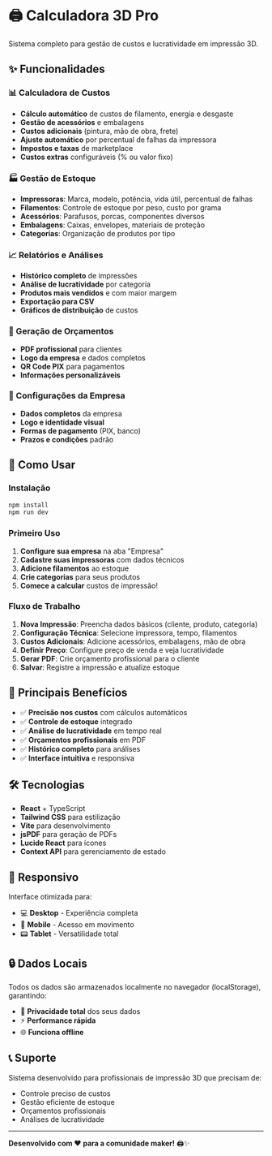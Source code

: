 # 🖨️ Calculadora 3D Pro

Sistema completo para gestão de custos e lucratividade em impressão 3D.

## ✨ Funcionalidades

### 📊 Calculadora de Custos
- **Cálculo automático** de custos de filamento, energia e desgaste
- **Gestão de acessórios** e embalagens
- **Custos adicionais** (pintura, mão de obra, frete)
- **Ajuste automático** por percentual de falhas da impressora
- **Impostos e taxas** de marketplace
- **Custos extras** configuráveis (% ou valor fixo)

### 🏭 Gestão de Estoque
- **Impressoras**: Marca, modelo, potência, vida útil, percentual de falhas
- **Filamentos**: Controle de estoque por peso, custo por grama
- **Acessórios**: Parafusos, porcas, componentes diversos
- **Embalagens**: Caixas, envelopes, materiais de proteção
- **Categorias**: Organização de produtos por tipo

### 📈 Relatórios e Análises
- **Histórico completo** de impressões
- **Análise de lucratividade** por categoria
- **Produtos mais vendidos** e com maior margem
- **Exportação para CSV**
- **Gráficos de distribuição** de custos

### 📄 Geração de Orçamentos
- **PDF profissional** para clientes
- **Logo da empresa** e dados completos
- **QR Code PIX** para pagamentos
- **Informações personalizáveis**

### 🏢 Configurações da Empresa
- **Dados completos** da empresa
- **Logo e identidade visual**
- **Formas de pagamento** (PIX, banco)
- **Prazos e condições** padrão

## 🚀 Como Usar

### Instalação
```bash
npm install
npm run dev
```

### Primeiro Uso
1. **Configure sua empresa** na aba "Empresa"
2. **Cadastre suas impressoras** com dados técnicos
3. **Adicione filamentos** ao estoque
4. **Crie categorias** para seus produtos
5. **Comece a calcular** custos de impressão!

### Fluxo de Trabalho
1. **Nova Impressão**: Preencha dados básicos (cliente, produto, categoria)
2. **Configuração Técnica**: Selecione impressora, tempo, filamentos
3. **Custos Adicionais**: Adicione acessórios, embalagens, mão de obra
4. **Definir Preço**: Configure preço de venda e veja lucratividade
5. **Gerar PDF**: Crie orçamento profissional para o cliente
6. **Salvar**: Registre a impressão e atualize estoque

## 🎯 Principais Benefícios

- ✅ **Precisão nos custos** com cálculos automáticos
- ✅ **Controle de estoque** integrado
- ✅ **Análise de lucratividade** em tempo real
- ✅ **Orçamentos profissionais** em PDF
- ✅ **Histórico completo** para análises
- ✅ **Interface intuitiva** e responsiva

## 🛠️ Tecnologias

- **React** + TypeScript
- **Tailwind CSS** para estilização
- **Vite** para desenvolvimento
- **jsPDF** para geração de PDFs
- **Lucide React** para ícones
- **Context API** para gerenciamento de estado

## 📱 Responsivo

Interface otimizada para:
- 💻 **Desktop** - Experiência completa
- 📱 **Mobile** - Acesso em movimento
- 📟 **Tablet** - Versatilidade total

## 🔒 Dados Locais

Todos os dados são armazenados localmente no navegador (localStorage), garantindo:
- 🔐 **Privacidade total** dos seus dados
- ⚡ **Performance rápida**
- 🌐 **Funciona offline**

## 📞 Suporte

Sistema desenvolvido para profissionais de impressão 3D que precisam de:
- Controle preciso de custos
- Gestão eficiente de estoque
- Orçamentos profissionais
- Análises de lucratividade

---

**Desenvolvido com ❤️ para a comunidade maker!** 🖨️✨